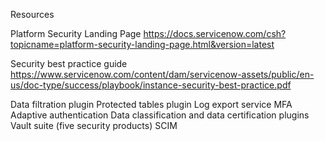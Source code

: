 

Resources

Platform Security Landing Page
https://docs.servicenow.com/csh?topicname=platform-security-landing-page.html&version=latest

Security best practice guide
https://www.servicenow.com/content/dam/servicenow-assets/public/en-us/doc-type/success/playbook/instance-security-best-practice.pdf


Data filtration plugin
Protected tables plugin
Log export service
MFA
Adaptive authentication
Data classification and data certification plugins
Vault suite (five security products)
SCIM
